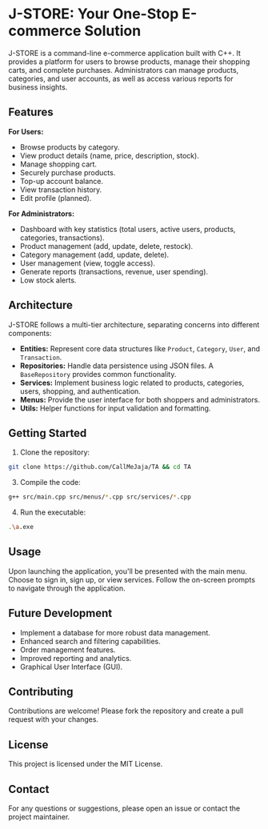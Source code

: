 # J-STORE: Your One-Stop E-commerce Solution

J-STORE is a command-line e-commerce application built with C++. It provides a platform for users to browse products, manage their shopping carts, and complete purchases. Administrators can manage products, categories, and user accounts, as well as access various reports for business insights.

## Features

**For Users:**

- Browse products by category.
- View product details (name, price, description, stock).
- Manage shopping cart.
- Securely purchase products.
- Top-up account balance.
- View transaction history.
- Edit profile (planned).

**For Administrators:**

- Dashboard with key statistics (total users, active users, products, categories, transactions).
- Product management (add, update, delete, restock).
- Category management (add, update, delete).
- User management (view, toggle access).
- Generate reports (transactions, revenue, user spending).
- Low stock alerts.

## Architecture

J-STORE follows a multi-tier architecture, separating concerns into different components:

- **Entities:** Represent core data structures like `Product`, `Category`, `User`, and `Transaction`.
- **Repositories:** Handle data persistence using JSON files. A `BaseRepository` provides common functionality.
- **Services:** Implement business logic related to products, categories, users, shopping, and authentication.
- **Menus:** Provide the user interface for both shoppers and administrators.
- **Utils:** Helper functions for input validation and formatting.

## Getting Started

1.  Clone the repository:

```sh
git clone https://github.com/CallMeJaja/TA && cd TA
```

3.  Compile the code:

```sh
g++ src/main.cpp src/menus/*.cpp src/services/*.cpp
```

4.  Run the executable:

```sh
.\a.exe
```

## Usage

Upon launching the application, you'll be presented with the main menu. Choose to sign in, sign up, or view services. Follow the on-screen prompts to navigate through the application.

## Future Development

- Implement a database for more robust data management.
- Enhanced search and filtering capabilities.
- Order management features.
- Improved reporting and analytics.
- Graphical User Interface (GUI).

## Contributing

Contributions are welcome! Please fork the repository and create a pull request with your changes.

## License

This project is licensed under the MIT License.

## Contact

For any questions or suggestions, please open an issue or contact the project maintainer.
